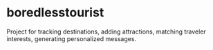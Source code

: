 # boredlesstourist
Project for tracking destinations, adding attractions, matching traveler interests, generating personalized messages.
